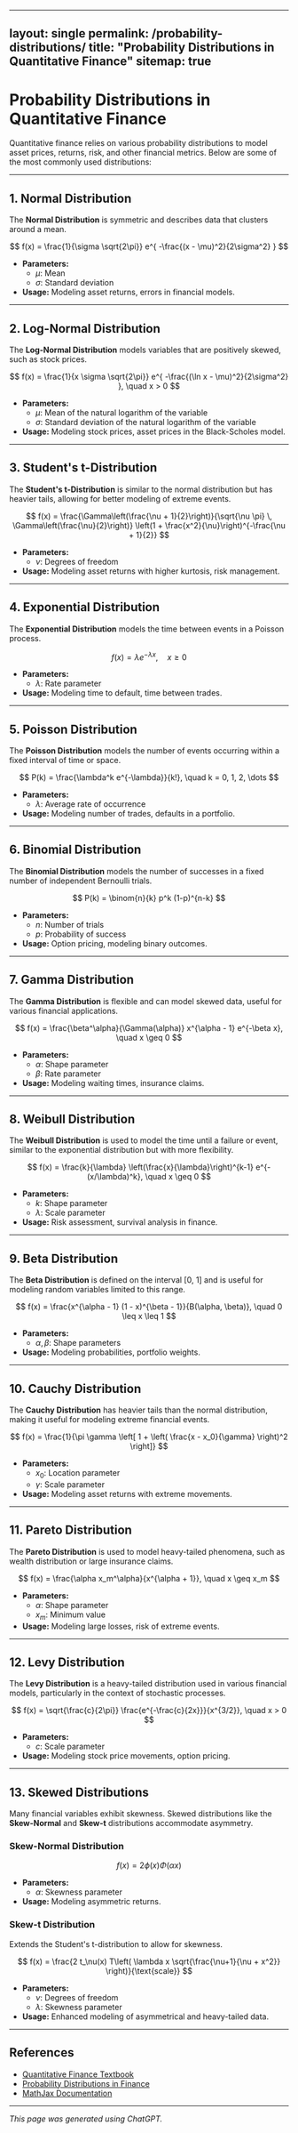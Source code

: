 
---
layout: single
permalink: /probability-distributions/
title: "Probability Distributions in Quantitative Finance"
sitemap: true
---

# Probability Distributions in Quantitative Finance

Quantitative finance relies on various probability distributions to model asset prices, returns, risk, and other financial metrics. Below are some of the most commonly used distributions:

---

## 1. Normal Distribution

The **Normal Distribution** is symmetric and describes data that clusters around a mean.

$$
f(x) = \frac{1}{\sigma \sqrt{2\pi}} e^{ -\frac{(x - \mu)^2}{2\sigma^2} }
$$

- **Parameters:**
  - $\mu$: Mean
  - $\sigma$: Standard deviation
- **Usage:** Modeling asset returns, errors in financial models.

---

## 2. Log-Normal Distribution

The **Log-Normal Distribution** models variables that are positively skewed, such as stock prices.

$$
f(x) = \frac{1}{x \sigma \sqrt{2\pi}} e^{ -\frac{(\ln x - \mu)^2}{2\sigma^2} }, \quad x > 0
$$

- **Parameters:**
  - $\mu$: Mean of the natural logarithm of the variable
  - $\sigma$: Standard deviation of the natural logarithm of the variable
- **Usage:** Modeling stock prices, asset prices in the Black-Scholes model.

---

## 3. Student's t-Distribution

The **Student's t-Distribution** is similar to the normal distribution but has heavier tails, allowing for better modeling of extreme events.

$$
f(x) = \frac{\Gamma\left(\frac{\nu + 1}{2}\right)}{\sqrt{\nu \pi} \, \Gamma\left(\frac{\nu}{2}\right)} \left(1 + \frac{x^2}{\nu}\right)^{-\frac{\nu + 1}{2}}
$$

- **Parameters:**
  - $\nu$: Degrees of freedom
- **Usage:** Modeling asset returns with higher kurtosis, risk management.

---

## 4. Exponential Distribution

The **Exponential Distribution** models the time between events in a Poisson process.

$$
f(x) = \lambda e^{-\lambda x}, \quad x \geq 0
$$

- **Parameters:**
  - $\lambda$: Rate parameter
- **Usage:** Modeling time to default, time between trades.

---

## 5. Poisson Distribution

The **Poisson Distribution** models the number of events occurring within a fixed interval of time or space.

$$
P(k) = \frac{\lambda^k e^{-\lambda}}{k!}, \quad k = 0, 1, 2, \dots
$$

- **Parameters:**
  - $\lambda$: Average rate of occurrence
- **Usage:** Modeling number of trades, defaults in a portfolio.

---

## 6. Binomial Distribution

The **Binomial Distribution** models the number of successes in a fixed number of independent Bernoulli trials.

$$
P(k) = \binom{n}{k} p^k (1-p)^{n-k}
$$

- **Parameters:**
  - $n$: Number of trials
  - $p$: Probability of success
- **Usage:** Option pricing, modeling binary outcomes.

---

## 7. Gamma Distribution

The **Gamma Distribution** is flexible and can model skewed data, useful for various financial applications.

$$
f(x) = \frac{\beta^\alpha}{\Gamma(\alpha)} x^{\alpha - 1} e^{-\beta x}, \quad x \geq 0
$$

- **Parameters:**
  - $\alpha$: Shape parameter
  - $\beta$: Rate parameter
- **Usage:** Modeling waiting times, insurance claims.

---

## 8. Weibull Distribution

The **Weibull Distribution** is used to model the time until a failure or event, similar to the exponential distribution but with more flexibility.

$$
f(x) = \frac{k}{\lambda} \left(\frac{x}{\lambda}\right)^{k-1} e^{-(x/\lambda)^k}, \quad x \geq 0
$$

- **Parameters:**
  - $k$: Shape parameter
  - $\lambda$: Scale parameter
- **Usage:** Risk assessment, survival analysis in finance.

---

## 9. Beta Distribution

The **Beta Distribution** is defined on the interval [0, 1] and is useful for modeling random variables limited to this range.

$$
f(x) = \frac{x^{\alpha - 1} (1 - x)^{\beta - 1}}{B(\alpha, \beta)}, \quad 0 \leq x \leq 1
$$

- **Parameters:**
  - $\alpha, \beta$: Shape parameters
- **Usage:** Modeling probabilities, portfolio weights.

---

## 10. Cauchy Distribution

The **Cauchy Distribution** has heavier tails than the normal distribution, making it useful for modeling extreme financial events.

$$
f(x) = \frac{1}{\pi \gamma \left[ 1 + \left( \frac{x - x_0}{\gamma} \right)^2 \right]}
$$

- **Parameters:**
  - $x_0$: Location parameter
  - $\gamma$: Scale parameter
- **Usage:** Modeling asset returns with extreme movements.

---

## 11. Pareto Distribution

The **Pareto Distribution** is used to model heavy-tailed phenomena, such as wealth distribution or large insurance claims.

$$
f(x) = \frac{\alpha x_m^\alpha}{x^{\alpha + 1}}, \quad x \geq x_m
$$

- **Parameters:**
  - $\alpha$: Shape parameter
  - $x_m$: Minimum value
- **Usage:** Modeling large losses, risk of extreme events.

---

## 12. Levy Distribution

The **Levy Distribution** is a heavy-tailed distribution used in various financial models, particularly in the context of stochastic processes.

$$
f(x) = \sqrt{\frac{c}{2\pi}} \frac{e^{-\frac{c}{2x}}}{x^{3/2}}, \quad x > 0
$$

- **Parameters:**
  - $c$: Scale parameter
- **Usage:** Modeling stock price movements, option pricing.

---

## 13. Skewed Distributions

Many financial variables exhibit skewness. Skewed distributions like the **Skew-Normal** and **Skew-t** distributions accommodate asymmetry.

### Skew-Normal Distribution

$$
f(x) = 2 \phi(x) \Phi(\alpha x)
$$

- **Parameters:**
  - $\alpha$: Skewness parameter
- **Usage:** Modeling asymmetric returns.

### Skew-t Distribution

Extends the Student's t-distribution to allow for skewness.

$$
f(x) = \frac{2 t_\nu(x) T\left( \lambda x \sqrt{\frac{\nu+1}{\nu + x^2}} \right)}{\text{scale}}
$$

- **Parameters:**
  - $\nu$: Degrees of freedom
  - $\lambda$: Skewness parameter
- **Usage:** Enhanced modeling of asymmetrical and heavy-tailed data.

---

## References

- [Quantitative Finance Textbook](https://example.com/quant-finance)
- [Probability Distributions in Finance](https://example.com/prob-distributions-finance)
- [MathJax Documentation](https://www.mathjax.org/)

---

*This page was generated using ChatGPT.*

